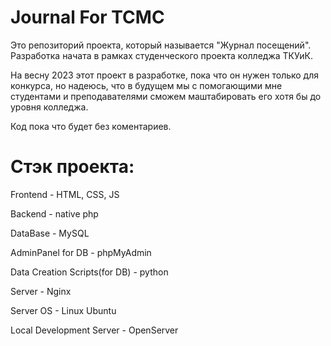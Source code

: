 # Journal For TCMC

Это репозиторий проекта, который называется "Журнал посещений". Разработка начата в рамках студенческого проекта колледжа ТКУиК.

На весну 2023 этот проект в разработке, пока что он нужен только для конкурса, но надеюсь, что в будущем мы с помогающими мне студентами и преподавателями сможем маштабировать его хотя бы до уровня колледжа.

Код пока что будет без коментариев.

# Стэк проекта:

<p>Frontend - HTML, CSS, JS</p>
<p>Backend - native php</p>
<p>DataBase - MySQL</p>
<p>AdminPanel for DB - phpMyAdmin</p>
<p>Data Creation Scripts(for DB) - python</p>

<p>Server - Nginx</p>
<p>Server OS - Linux Ubuntu</p>
<p>Local Development Server - OpenServer</p>
